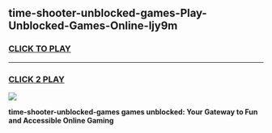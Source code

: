 
## time-shooter-unblocked-games-Play-Unblocked-Games-Online-ljy9m
<h3>
<a href="https://premium76.site?title=time-shooter-unblocked-games&ref=25A">CLICK TO PLAY</a></h3>
<hr>

<h3>
<a href="https://premium76.site?title=time-shooter-unblocked-games&ref=25A">CLICK 2 PLAY</a>
  
</h3>

<a href="https://premium76.site?title=time-shooter-unblocked-games&ref=25A"><img src="https://clearcache.store/games.png"></a>


**time-shooter-unblocked-games games unblocked: Your Gateway to Fun and Accessible Online Gaming**
